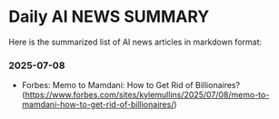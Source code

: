 # Daily AI NEWS SUMMARY

Here is the summarized list of AI news articles in markdown format:

### 2025-07-08
- Forbes: Memo to Mamdani: How to Get Rid of Billionaires? (https://www.forbes.com/sites/kylemullins/2025/07/08/memo-to-mamdani-how-to-get-rid-of-billionaires/)